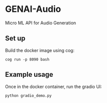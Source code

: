 # GENAI-Audio
Micro ML API for Audio Generation

## Set up

Build the docker image using cog:

`cog run -p 8090 bash`

## Example usage

Once in the docker container, run the gradio UI:

`python gradio_demo.py`
